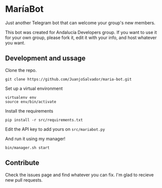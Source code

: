 # MaríaBot

Just another Telegram bot that can welcome your group's new members.

This bot was created for Andalucía Developers group. If you want to use it for your own group, please fork it, edit it with your info, and host whatever you want.

## Development and ussage

Clone the repo.

    git clone https://github.com/JuanjoSalvador/maria-bot.git
    
Set up a virtual environment

    virtualenv env
    source env/bin/activate
    
Install the requirements

    pip install -r src/requirements.txt
    
Edit the API key to add yours on `src/mariabot.py`

And run it using my manager!

    bin/manager.sh start

## Contribute

Check the issues page and find whatever you can fix. I'm glad to recieve new pull requests.
